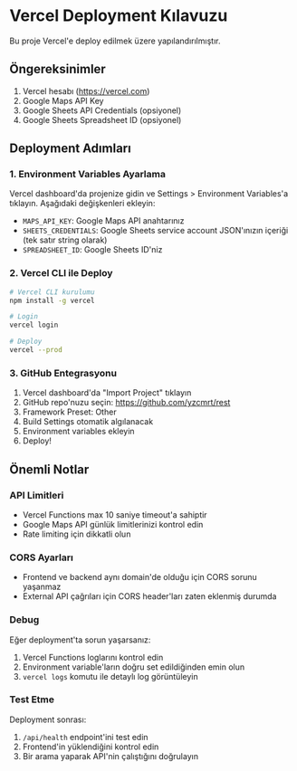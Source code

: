 # Vercel Deployment Kılavuzu

Bu proje Vercel'e deploy edilmek üzere yapılandırılmıştır.

## Öngereksinimler

1. Vercel hesabı (https://vercel.com)
2. Google Maps API Key
3. Google Sheets API Credentials (opsiyonel)
4. Google Sheets Spreadsheet ID (opsiyonel)

## Deployment Adımları

### 1. Environment Variables Ayarlama

Vercel dashboard'da projenize gidin ve Settings > Environment Variables'a tıklayın. Aşağıdaki değişkenleri ekleyin:

- `MAPS_API_KEY`: Google Maps API anahtarınız
- `SHEETS_CREDENTIALS`: Google Sheets service account JSON'ınızın içeriği (tek satır string olarak)
- `SPREADSHEET_ID`: Google Sheets ID'niz

### 2. Vercel CLI ile Deploy

```bash
# Vercel CLI kurulumu
npm install -g vercel

# Login
vercel login

# Deploy
vercel --prod
```

### 3. GitHub Entegrasyonu

1. Vercel dashboard'da "Import Project" tıklayın
2. GitHub repo'nuzu seçin: https://github.com/yzcmrt/rest
3. Framework Preset: Other
4. Build Settings otomatik algılanacak
5. Environment variables ekleyin
6. Deploy!

## Önemli Notlar

### API Limitleri
- Vercel Functions max 10 saniye timeout'a sahiptir
- Google Maps API günlük limitlerinizi kontrol edin
- Rate limiting için dikkatli olun

### CORS Ayarları
- Frontend ve backend aynı domain'de olduğu için CORS sorunu yaşanmaz
- External API çağrıları için CORS header'ları zaten eklenmiş durumda

### Debug
Eğer deployment'ta sorun yaşarsanız:
1. Vercel Functions loglarını kontrol edin
2. Environment variable'ların doğru set edildiğinden emin olun
3. `vercel logs` komutu ile detaylı log görüntüleyin

### Test Etme
Deployment sonrası:
1. `/api/health` endpoint'ini test edin
2. Frontend'in yüklendiğini kontrol edin
3. Bir arama yaparak API'nin çalıştığını doğrulayın
